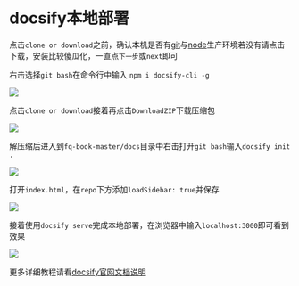 # docsify本地部署

点击`clone or download`之前，确认本机是否有[git](https://git-scm.com/)与[node](https://nodejs.org/zh-cn/)生产环境若没有请点击下载，安装比较傻瓜化，一直点`下一步`或`next`即可

右击选择`git bash`在命令行中输入 `npm i docsify-cli -g`

![](https://raw.githubusercontent.com/loremwalker/fq-book/master/tutorial/imgpng/2018-05-24_225913.png)

点击`clone or download`接着再点击`DownloadZIP`下载压缩包

![](https://raw.githubusercontent.com/loremwalker/fq-book/master/tutorial/imgpng/2018-05-25_001210.png)

解压缩后进入到`fq-book-master/docs`目录中右击打开`git bash`输入`docsify init .`

![](https://raw.githubusercontent.com/loremwalker/fq-book/master/tutorial/imgpng/2018-05-25_004625.png)

打开`index.html`，在`repo`下方添加`loadSidebar: true`并保存

![](https://raw.githubusercontent.com/loremwalker/fq-book/master/tutorial/imgpng/2018-05-25_005149.png)

接着使用`docsify serve`完成本地部署，在浏览器中输入`localhost:3000`即可看到效果

![](https://raw.githubusercontent.com/loremwalker/fq-book/master/tutorial/imgpng/2018-05-25_005409.png)

更多详细教程请看[docsify官网文档说明](https://docsify.js.org/)


